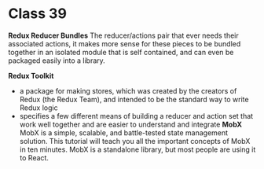 # Class 39

**Redux Reducer Bundles**
The reducer/actions pair that ever needs their associated actions, it makes more sense for these pieces to be bundled together in an isolated module that is self contained, and can even be packaged easily into a library.

**Redux Toolkit**
* a package for making stores, which was created by the creators of Redux (the Redux Team), and intended to be the standard way to write Redux logic
* specifies a few different means of building a reducer and action set that work well together and are easier to understand and integrate
**MobX**
MobX is a simple, scalable, and battle-tested state management solution. This tutorial will teach you all the important concepts of MobX in ten minutes. MobX is a standalone library, but most people are using it to React.